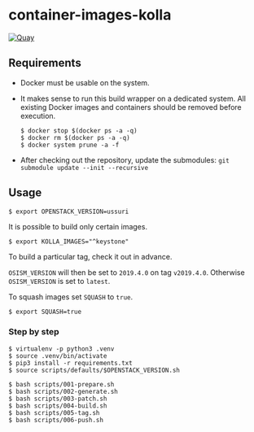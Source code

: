 # container-images-kolla

[![Quay](https://img.shields.io/badge/Quay-osism-blue.svg)](https://quay.io/organization/osism)

## Requirements

* Docker must be usable on the system.
* It makes sense to run this build wrapper on a dedicated system. All existing Docker images
  and containers should be removed before execution.

  ```
  $ docker stop $(docker ps -a -q)
  $ docker rm $(docker ps -a -q)
  $ docker system prune -a -f
  ```
* After checking out the repository, update the submodules: ``git submodule update --init --recursive``

## Usage

```
$ export OPENSTACK_VERSION=ussuri
```

It is possible to build only certain images.

```
$ export KOLLA_IMAGES="^keystone"
```

To build a particular tag, check it out in advance.

``OSISM_VERSION`` will then be set to ``2019.4.0`` on tag ``v2019.4.0``.
Otherwise ``OSISM_VERSION`` is set to ``latest``.

To squash images set ``SQUASH`` to ``true``.

```
$ export SQUASH=true
```

### Step by step

```
$ virtualenv -p python3 .venv
$ source .venv/bin/activate
$ pip3 install -r requirements.txt
$ source scripts/defaults/$OPENSTACK_VERSION.sh
```

```
$ bash scripts/001-prepare.sh
$ bash scripts/002-generate.sh
$ bash scripts/003-patch.sh
$ bash scripts/004-build.sh
$ bash scripts/005-tag.sh
$ bash scripts/006-push.sh
```
